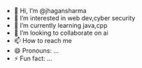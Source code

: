- 👋 Hi, I’m @jhagansharma
- 👀 I’m interested in web dev,cyber security
- 🌱 I’m currently learning java,cpp
- 💞️ I’m looking to collaborate on ai
- 📫 How to reach me 
- 😄 Pronouns: ...
- ⚡ Fun fact: ...

<!---
jhagansharma/jhagansharma is a ✨ special ✨ repository because its `README.md` (this file) appears on your GitHub profile.
You can click the Preview link to take a look at your changes.
--->
